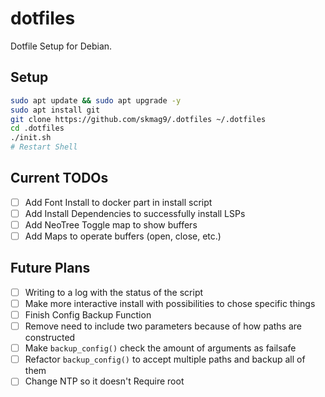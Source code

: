 # dotfiles

Dotfile Setup for Debian.

## Setup

```bash
sudo apt update && sudo apt upgrade -y
sudo apt install git
git clone https://github.com/skmag9/.dotfiles ~/.dotfiles
cd .dotfiles
./init.sh
# Restart Shell
```

## Current TODOs

- [ ] Add Font Install to docker part in install script
- [ ] Add Install Dependencies to successfully install LSPs
- [ ] Add NeoTree Toggle map to show buffers
- [ ] Add Maps to operate buffers (open, close, etc.)

## Future Plans

- [ ] Writing to a log with the status of the script
- [ ] Make more interactive install with possibilities to chose specific things
- [ ] Finish Config Backup Function
- [ ] Remove need to include two parameters because of how paths are constructed
- [ ] Make ``backup_config()`` check the amount of arguments as failsafe
- [ ] Refactor ``backup_config()`` to accept multiple paths and backup all of them 
- [ ] Change NTP so it doesn't Require root
